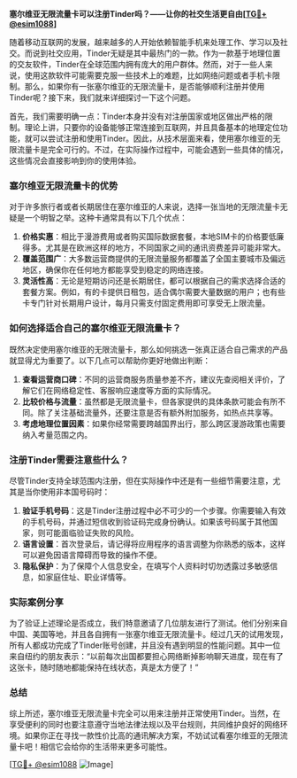 **塞尔维亚无限流量卡可以注册Tinder吗？——让你的社交生活更自由[[TG💪+ @esim1088](https://t.me/s/esim1088)]**

随着移动互联网的发展，越来越多的人开始依赖智能手机来处理工作、学习以及社交。而说到社交应用，Tinder无疑是其中最热门的一款。作为一款基于地理位置的交友软件，Tinder在全球范围内拥有庞大的用户群体。然而，对于一些人来说，使用这款软件可能需要克服一些技术上的难题，比如网络问题或者手机卡限制。那么，如果你有一张塞尔维亚的无限流量卡，是否能够顺利注册并使用Tinder呢？接下来，我们就来详细探讨一下这个问题。

首先，我们需要明确一点：Tinder本身并没有对注册国家或地区做出严格的限制。理论上讲，只要你的设备能够正常连接到互联网，并且具备基本的地理定位功能，就可以尝试注册和使用Tinder。因此，从技术层面来看，使用塞尔维亚的无限流量卡是完全可行的。不过，在实际操作过程中，可能会遇到一些具体的情况，这些情况会直接影响到你的使用体验。

### 塞尔维亚无限流量卡的优势

对于许多旅行者或者长期居住在塞尔维亚的人来说，选择一张当地的无限流量卡无疑是一个明智之举。这种卡通常具有以下几个优点：

1. **价格实惠**：相比于漫游费用或者购买国际数据套餐，本地SIM卡的价格要低廉得多。尤其是在欧洲这样的地方，不同国家之间的通讯资费差异可能非常大。
2. **覆盖范围广**：大多数运营商提供的无限流量服务都覆盖了全国主要城市及偏远地区，确保你在任何地方都能享受到稳定的网络连接。
3. **灵活性高**：无论是短期访问还是长期居住，都可以根据自己的需求选择合适的套餐方案。例如，有的卡提供日租包，适合偶尔需要大量数据的用户；也有些卡专门针对长期用户设计，每月只需支付固定费用即可享受无上限流量。

### 如何选择适合自己的塞尔维亚无限流量卡？

既然决定使用塞尔维亚的无限流量卡，那么如何挑选一张真正适合自己需求的产品就显得尤为重要了。以下几点可以帮助你更好地做出判断：

1. **查看运营商口碑**：不同的运营商服务质量参差不齐，建议先查阅相关评价，了解它们在网络稳定性、客服响应速度等方面的实际情况。
2. **比较价格与流量**：虽然都是无限流量卡，但各家提供的具体条款可能会有所不同。除了关注基础流量外，还要注意是否有额外附加服务，如热点共享等。
3. **考虑地理位置因素**：如果你经常需要跨越国界出行，那么跨区漫游政策也需要纳入考量范围之内。

### 注册Tinder需要注意些什么？

尽管Tinder支持全球范围内注册，但在实际操作中还是有一些细节需要注意，尤其是当你使用非本国号码时：

1. **验证手机号码**：这是Tinder注册过程中必不可少的一个步骤。你需要输入有效的手机号码，并通过短信收到验证码完成身份确认。如果该号码属于其他国家，则可能面临验证失败的风险。
2. **语言设置**：首次登录后，请记得将应用程序的语言调整为你熟悉的版本，这样可以避免因语言障碍而导致的操作不便。
3. **隐私保护**：为了保障个人信息安全，在填写个人资料时切勿透露过多敏感信息，如家庭住址、职业详情等。

### 实际案例分享

为了验证上述理论是否成立，我们特意邀请了几位朋友进行了测试。他们分别来自中国、美国等地，并且各自拥有一张塞尔维亚无限流量卡。经过几天的试用发现，所有人都成功完成了Tinder账号创建，并且没有遇到明显的性能问题。其中一位来自纽约的朋友表示：“以前每次出国都要担心网络断掉影响聊天进度，现在有了这张卡，随时随地都能保持在线状态，真是太方便了！”

### 总结

综上所述，塞尔维亚无限流量卡完全可以用来注册并正常使用Tinder。当然，在享受便利的同时也要注意遵守当地法律法规以及平台规则，共同维护良好的网络环境。如果你正在寻找一款性价比高的通讯解决方案，不妨试试看塞尔维亚的无限流量卡吧！相信它会给你的生活带来更多可能性。

[[TG💪+ @esim1088](https://t.me/s/esim1088) ![Image](https://i.postimg.cc/4NQfJmqS/Snipaste-2025-05-13-00-14-12.png)]